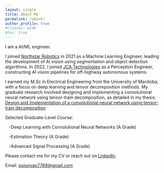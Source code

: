 ```yaml
---
layout: single
title: About Me
permalink: /about/
author_profile: true
#classes: wide
#toc: true
---
```

I am a AI/ML engineer. 

I joined <a href="https://northstar-robotics.com/">Northstar Robotics<a/> in 2021 as a Machine Learning Engineer, leading the development of AI vision using segmentation and object detection algorithms. In 2022, I joined <a href="https://jcatechnologies.com/">JCA Technologies<a/> as a Perception Engineer, constructing AI vision pipelines for off-highway autonomous systems.

I earned my M.Sc in Electrical Engineering from the University of Manitoba, with a focus on deep learning and tensor decomposition methods. My graduate research involved designing and implementing a convolutional neural network using tensor-train decomposition, as detailed in my thesis: <a href="https://mspace.lib.umanitoba.ca/handle/1993/36582">Design and implementation of a convolutional neural network using tensor-train decomposition<a/>

Selected Graduate-Level Course:

&nbsp;&nbsp;&nbsp;-Deep Learning with Convolutional Neural Networks (A Grade)

&nbsp;&nbsp;&nbsp;-Estimation Theory (A Grade)

&nbsp;&nbsp;&nbsp;-Advanced Signal Processing (A Grade)


Please contact me for my CV or reach out on <a href="https://www.linkedin.com/in/junyao-pu-6a4b741ab/">LinkedIn<a/>.

Email: <pujunyao7789@gmail.com>  

